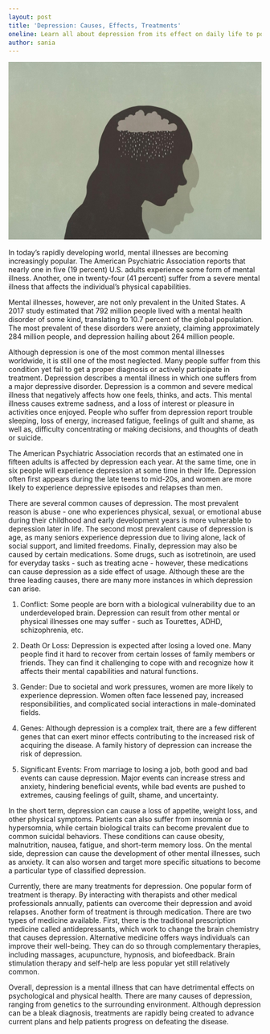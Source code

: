 ```yaml
---
layout: post
title: 'Depression: Causes, Effects, Treatments'
oneline: Learn all about depression from its effect on daily life to possible solutions.
author: sania
---
```


![Depression](/images/blog/depression.jpeg)

In today’s rapidly developing world, mental illnesses are becoming increasingly popular. The American Psychiatric Association reports that nearly one in five (19 percent) U.S. adults experience some form of mental illness. Another, one in twenty-four (41 percent) suffer from a severe mental illness that affects the individual’s physical capabilities.

Mental illnesses, however, are not only prevalent in the United States. A 2017 study estimated that 792 million people lived with a mental health disorder of some kind, translating to 10.7 percent of the global population. The most prevalent of these disorders were anxiety, claiming approximately 284 million people, and depression hailing about 264 million people.

Although depression is one of the most common mental illnesses worldwide, it is still one of the most neglected. Many people suffer from this condition yet fail to get a proper diagnosis or actively participate in treatment. Depression describes a mental illness in which one suffers from a major depressive disorder. Depression is a common and severe medical illness that negatively affects how one feels, thinks, and acts. This mental illness causes extreme sadness, and a loss of interest or pleasure in activities once enjoyed. People who suffer from depression report trouble sleeping, loss of energy, increased fatigue, feelings of guilt and shame, as well as, difficulty concentrating or making decisions, and thoughts of death or suicide.

The American Psychiatric Association records that an estimated one in fifteen adults is affected by depression each year. At the same time, one in six people will experience depression at some time in their life. Depression often first appears during the late teens to mid-20s, and women are more likely to experience depressive episodes and relapses than men.

There are several common causes of depression. The most prevalent reason is abuse - one who experiences physical, sexual, or emotional abuse during their childhood and early development years is more vulnerable to depression later in life. The second most prevalent cause of depression is age, as many seniors experience depression due to living alone, lack of social support, and limited freedoms. Finally, depression may also be caused by certain medications. Some drugs, such as isotretinoin, are used for everyday tasks - such as treating acne - however, these medications can cause depression as a side effect of usage. Although these are the three leading causes, there are many more instances in which depression can arise.

1. Conflict: Some people are born with a biological vulnerability due to an underdeveloped brain. Depression can result from other mental or physical illnesses one may suffer - such as Tourettes, ADHD, schizophrenia, etc.

2. Death Or Loss: Depression is expected after losing a loved one. Many people find it hard to recover from certain losses of family members or friends. They can find it challenging to cope with and recognize how it affects their mental capabilities and natural functions.

3. Gender: Due to societal and work pressures, women are more likely to experience depression. Women often face lessened pay, increased responsibilities, and complicated social interactions in male-dominated fields.

4. Genes: Although depression is a complex trait, there are a few different genes that can exert minor effects contributing to the increased risk of acquiring the disease. A family history of depression can increase the risk of depression.

5. Significant Events: From marriage to losing a job, both good and bad events can cause depression. Major events can increase stress and anxiety, hindering beneficial events, while bad events are pushed to extremes, causing feelings of guilt, shame, and uncertainty.

In the short term, depression can cause a loss of appetite, weight loss, and other physical symptoms. Patients can also suffer from insomnia or hypersomnia, while certain biological traits can become prevalent due to common suicidal behaviors. These conditions can cause obesity, malnutrition, nausea, fatigue, and short-term memory loss. On the mental side, depression can cause the development of other mental illnesses, such as anxiety. It can also worsen and target more specific situations to become a particular type of classified depression.

Currently, there are many treatments for depression. One popular form of treatment is therapy. By interacting with therapists and other medical professionals annually, patients can overcome their depression and avoid relapses. Another form of treatment is through medication. There are two types of medicine available. First, there is the traditional prescription medicine called antidepressants, which work to change the brain chemistry that causes depression. Alternative medicine offers ways individuals can improve their well-being. They can do so through complementary therapies, including massages, acupuncture, hypnosis, and biofeedback. Brain stimulation therapy and self-help are less popular yet still relatively common.

Overall, depression is a mental illness that can have detrimental effects on psychological and physical health. There are many causes of depression, ranging from genetics to the surrounding environment. Although depression can be a bleak diagnosis, treatments are rapidly being created to advance current plans and help patients progress on defeating the disease.
